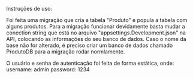 Instruções de uso:

Foi feita uma migração que cria a tabela "Produto" e popula a tabela com alguns produtos. 
Para a migração funcionar devidamente basta mudar a conection string que está no arquivo "appsettings.Development.json" na API, colocando as informações do seu banco de dados.
Caso o nome da base não for alterado, é preciso criar um banco de dados chamado ProdutoDB para a migração rodar normlamente.

O usuário e senha de autenticação foi feita de forma estática, onde:
username: admin
password: 1234
